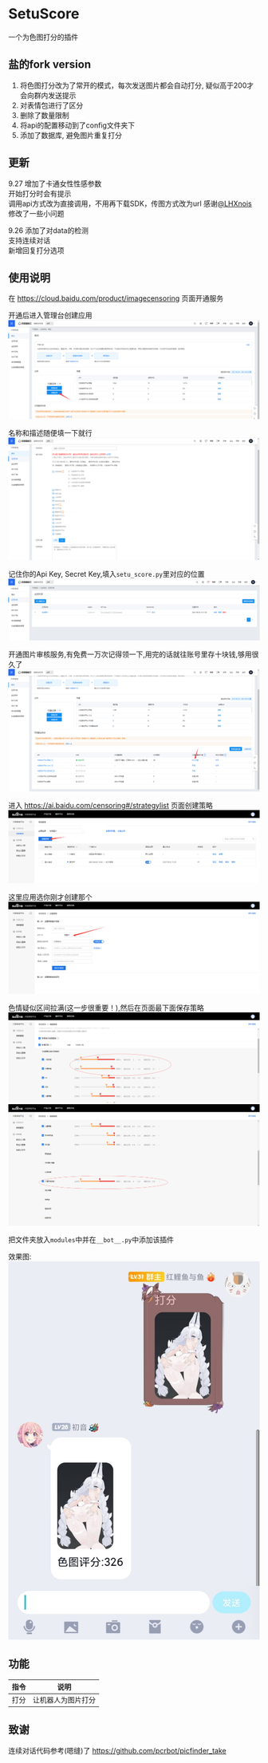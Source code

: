# SetuScore
一个为色图打分的插件

## 盐的fork version

1. 将色图打分改为了常开的模式，每次发送图片都会自动打分, 疑似高于200才会向群内发送提示
2. 对表情包进行了区分
3. 删除了数量限制
4. 将api的配置移动到了config文件夹下
5. 添加了数据库, 避免图片重复打分

## 更新
9.27
增加了卡通女性性感参数\
开始打分时会有提示\
调用api方式改为直接调用，不用再下载SDK，传图方式改为url 感谢[@LHXnois](https://github.com/LHXnois)\
修改了一些小问题

9.26
添加了对data的检测\
支持连续对话\
新增回复打分选项

## 使用说明

在 https://cloud.baidu.com/product/imagecensoring 页面开通服务

开通后进入管理台创建应用
![img](./img/img1.png)

名称和描述随便填一下就行
![img](./img/img2.png)

记住你的Api Key, Secret Key,填入`setu_score.py`里对应的位置
![img](./img/img3.png)

开通图片审核服务,有免费一万次记得领一下,用完的话就往账号里存十块钱,够用很久了
![img](./img/img7.png)

进入 https://ai.baidu.com/censoring#/strategylist 页面创建策略
![img](./img/img4.png)

这里应用选你刚才创建那个
![img](./img/img5.png)

色情疑似区间拉满(这一步很重要！),然后在页面最下面保存策略
![img](./img/img6.png)
![img](./img/img10.png)

把文件夹放入`modules`中并在`__bot__.py`中添加该插件

效果图:
![img](./img/img9.jpg)

## 功能
|指令|说明|
|-----|-----|
|打分|让机器人为图片打分|

## 致谢
连续对话代码参考(嗯缝)了 https://github.com/pcrbot/picfinder_take